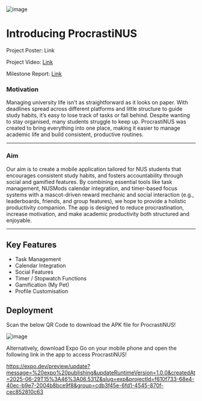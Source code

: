 ![image](https://github.com/user-attachments/assets/bd8de907-107b-42a9-9c15-f1f8a1f22425)

# **Introducing ProcrastiNUS**

Project Poster: Link

Project Video: [Link](https://drive.google.com/file/d/1DWbNFiW_EzcqOQZ_da02bEMJw3HeQqq1/view?usp=sharing)

Milestone Report: [Link](https://docs.google.com/document/d/1V7rjCyE62qVefXPZ790mt6HpE1Ug5mOMYLTRUQSTTZ4/edit?usp=sharing)

### Motivation

Managing university life isn’t as straightforward as it looks on paper. With deadlines spread across different platforms and little structure to guide study habits, it’s easy to lose track of tasks or fall behind. Despite wanting to stay organised, many students struggle to keep up. ProcrastiNUS was created to bring everything into one place, making it easier to manage academic life and build consistent, productive routines.
***

### Aim

Our aim is to create a mobile application tailored for NUS students that encourages consistent study habits, and fosters accountability through social and gamified features. By combining essential tools like task management, NUSMods calendar integration, and timer-based focus systems with a mascot-driven reward mechanic and social interaction (e.g., leaderboards, friends, and group features), we hope to provide a holistic productivity companion. The app is designed to reduce procrastination, increase motivation, and make academic productivity both structured and enjoyable.
***
## Key Features
* Task Management
* Calendar Integration
* Social Features
* Timer / Stopwatch Functions
* Gamification (My Pet)
* Profile Customisation

## Deployment
Scan the below QR Code to download the APK file for ProcrastiNUS!

![image](https://github.com/user-attachments/assets/335084a2-1b60-492a-a1be-8489d79a810e)

Alternatively, download Expo Go on your mobile phone and open the following link in the app to access ProcrastiNUS!

https://expo.dev/preview/update?message=%20expo%20publishing&updateRuntimeVersion=1.0.0&createdAt=2025-06-29T15%3A46%3A06.531Z&slug=exp&projectId=f610f733-68e4-40ec-b9e7-2004b8bce9f8&group=cdb3f45e-6fd1-4545-870f-cec852810c63  
